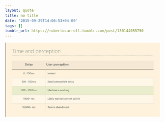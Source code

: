 ```yaml
---
layout: quote
title: no title
date: '2015-09-29T14:06:53+04:00'
tags: []
tumblr_url: https://robertocarroll.tumblr.com/post/130144055750
---
```

<img src="/images/quotes/tumblr_nvgabh3B7x1u0ytjpo1_1280.png"/><br/>
